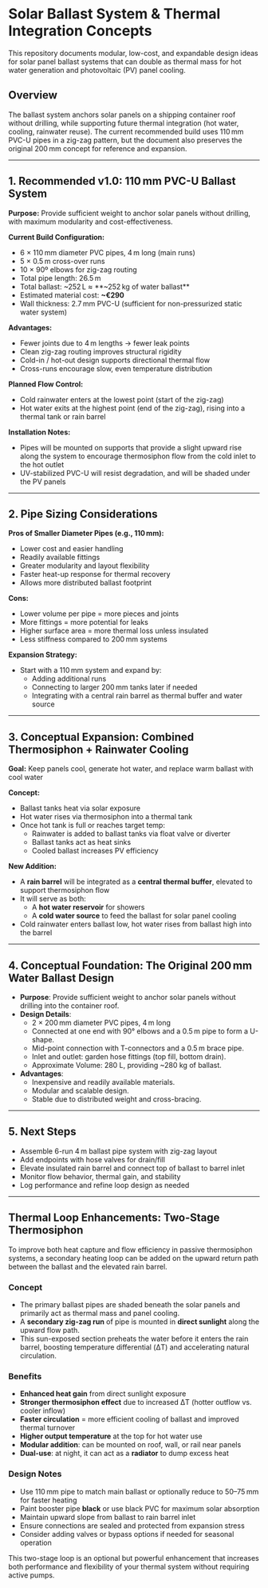 # Solar Ballast System & Thermal Integration Concepts

This repository documents modular, low-cost, and expandable design ideas for solar panel ballast systems that can double as thermal mass for hot water generation and photovoltaic (PV) panel cooling.

## Overview

The ballast system anchors solar panels on a shipping container roof without drilling, while supporting future thermal integration (hot water, cooling, rainwater reuse). The current recommended build uses 110 mm PVC-U pipes in a zig-zag pattern, but the document also preserves the original 200 mm concept for reference and expansion.

---

## 1. Recommended v1.0: 110 mm PVC-U Ballast System

**Purpose:** Provide sufficient weight to anchor solar panels without drilling, with maximum modularity and cost-effectiveness.

**Current Build Configuration:**
- 6 × 110 mm diameter PVC pipes, 4 m long (main runs)
- 5 × 0.5 m cross-over runs
- 10 × 90º elbows for zig-zag routing
- Total pipe length: 26.5 m
- Total ballast: ~252 L ≈ **~252 kg of water ballast**
- Estimated material cost: **~€290**
- Wall thickness: 2.7 mm PVC-U (sufficient for non-pressurized static water system)

**Advantages:**
- Fewer joints due to 4 m lengths → fewer leak points
- Clean zig-zag routing improves structural rigidity
- Cold-in / hot-out design supports directional thermal flow
- Cross-runs encourage slow, even temperature distribution

**Planned Flow Control:**
- Cold rainwater enters at the lowest point (start of the zig-zag)
- Hot water exits at the highest point (end of the zig-zag), rising into a thermal tank or rain barrel

**Installation Notes:**
- Pipes will be mounted on supports that provide a slight upward rise along the system to encourage thermosiphon flow from the cold inlet to the hot outlet
- UV-stabilized PVC-U will resist degradation, and will be shaded under the PV panels

---

## 2. Pipe Sizing Considerations

**Pros of Smaller Diameter Pipes (e.g., 110 mm):**
- Lower cost and easier handling
- Readily available fittings
- Greater modularity and layout flexibility
- Faster heat-up response for thermal recovery
- Allows more distributed ballast footprint

**Cons:**
- Lower volume per pipe = more pieces and joints
- More fittings = more potential for leaks
- Higher surface area = more thermal loss unless insulated
- Less stiffness compared to 200 mm systems

**Expansion Strategy:**
- Start with a 110 mm system and expand by:
    - Adding additional runs
    - Connecting to larger 200 mm tanks later if needed
    - Integrating with a central rain barrel as thermal buffer and water source

---

## 3. Conceptual Expansion: Combined Thermosiphon + Rainwater Cooling

**Goal:** Keep panels cool, generate hot water, and replace warm ballast with cool water

**Concept:**
- Ballast tanks heat via solar exposure
- Hot water rises via thermosiphon into a thermal tank
- Once hot tank is full or reaches target temp:
    - Rainwater is added to ballast tanks via float valve or diverter
    - Ballast tanks act as heat sinks
    - Cooled ballast increases PV efficiency

**New Addition:**
- A **rain barrel** will be integrated as a **central thermal buffer**, elevated to support thermosiphon flow
- It will serve as both:
  - A **hot water reservoir** for showers
  - A **cold water source** to feed the ballast for solar panel cooling
- Cold rainwater enters ballast low, hot water rises from ballast high into the barrel

---

## 4. Conceptual Foundation: The Original 200 mm Water Ballast Design

*   **Purpose**: Provide sufficient weight to anchor solar panels without drilling into the container roof.
*   **Design Details**:
    *   2 × 200 mm diameter PVC pipes, 4 m long
    *   Connected at one end with 90° elbows and a 0.5 m pipe to form a U-shape.
    *   Mid-point connection with T-connectors and a 0.5 m brace pipe.
    *   Inlet and outlet: garden hose fittings (top fill, bottom drain).
    *   Approximate Volume: 280 L, providing ~280 kg of ballast.
*   **Advantages**:
    *   Inexpensive and readily available materials.
    *   Modular and scalable design.
    *   Stable due to distributed weight and cross-bracing.

---

## 5. Next Steps
- Assemble 6-run 4 m ballast pipe system with zig-zag layout
- Add endpoints with hose valves for drain/fill
- Elevate insulated rain barrel and connect top of ballast to barrel inlet
- Monitor flow behavior, thermal gain, and stability
- Log performance and refine loop design as needed

---

## Thermal Loop Enhancements: Two-Stage Thermosiphon

To improve both heat capture and flow efficiency in passive thermosiphon systems, a secondary heating loop can be added on the upward return path between the ballast and the elevated rain barrel.

### Concept

- The primary ballast pipes are shaded beneath the solar panels and primarily act as thermal mass and panel cooling.
- A **secondary zig-zag run** of pipe is mounted in **direct sunlight** along the upward flow path.
- This sun-exposed section preheats the water before it enters the rain barrel, boosting temperature differential (ΔT) and accelerating natural circulation.

### Benefits

- **Enhanced heat gain** from direct sunlight exposure
- **Stronger thermosiphon effect** due to increased ΔT (hotter outflow vs. cooler inflow)
- **Faster circulation** = more efficient cooling of ballast and improved thermal turnover
- **Higher output temperature** at the top for hot water use
- **Modular addition**: can be mounted on roof, wall, or rail near panels
- **Dual-use**: at night, it can act as a **radiator** to dump excess heat

### Design Notes

- Use 110 mm pipe to match main ballast or optionally reduce to 50–75 mm for faster heating
- Paint booster pipe **black** or use black PVC for maximum solar absorption
- Maintain upward slope from ballast to rain barrel inlet
- Ensure connections are sealed and protected from expansion stress
- Consider adding valves or bypass options if needed for seasonal operation

This two-stage loop is an optional but powerful enhancement that increases both performance and flexibility of your thermal system without requiring active pumps.

